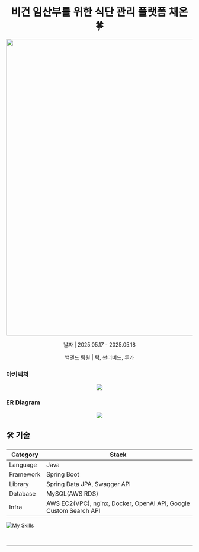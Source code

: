 <h1 align="center" style="font-weight: bold;">비건 임산부를 위한 식단 관리 플랫폼 채온 🍀</h1>
<p align="center">
  <img align='center' src='https://github.com/user-attachments/assets/806c2802-3b4d-43b7-9337-00979a995001' width="800"/></img>

</p>

<p align="center">날짜 | 2025.05.17 - 2025.05.18</p>
<p align="center">백엔드 팀원 | 탁, 썬더버드, 루카</p>

### 아키텍처
<p align="center">
  <img src="https://github.com/user-attachments/assets/a86e79fd-3847-4db3-997f-36c16f3a4cd7"/>
</p>

### ER Diagram
<p align="center">

  <img src="https://github.com/user-attachments/assets/5e0f8bcd-0585-4d0d-851e-70b5a574c94f"/>
</p>



<h2 id="technologies">🛠️ 기술</h2>

| Category | Stack |
| --- | --- |
| Language | Java |
| Framework | Spring Boot |
| Library | Spring Data JPA, Swagger API |
| Database | MySQL(AWS RDS) |
| Infra | AWS EC2(VPC), nginx, Docker, OpenAI API, Google Custom Search API |

[![My Skills](https://skillicons.dev/icons?i=java,spring,docker,aws,mysql,nginx)](https://skillicons.dev)

</br>

---
